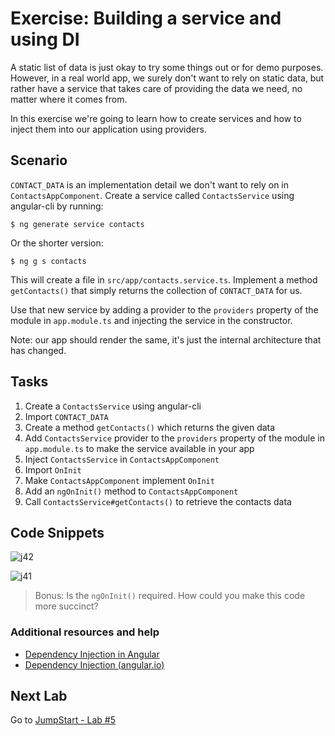 # Exercise: Building a service and using DI

A static list of data is just okay to try some things out or for demo purposes. However, in a real world app, we surely don't want to rely on static data, but rather have a service that takes care of providing the data we need, no matter where it comes from.

In this exercise we're going to learn how to create services and how to inject them into our application using providers.

## Scenario

`CONTACT_DATA` is an implementation detail we don't want to rely on in `ContactsAppComponent`. Create a service called `ContactsService` using angular-cli by running:

```
$ ng generate service contacts
```
Or the shorter version:
```
$ ng g s contacts
```

This will create a file in `src/app/contacts.service.ts`. Implement a method `getContacts()` that simply returns the collection of `CONTACT_DATA` for us. 

Use that new service by adding a provider to the `providers` property of the module in `app.module.ts` and injecting the service in the constructor.

Note: our app should render the same, it's just the internal architecture that has changed.


## Tasks

1. Create a `ContactsService` using angular-cli
2. Import `CONTACT_DATA`
3. Create a method `getContacts()` which returns the given data
4. Add `ContactsService` provider to the `providers` property of the module in `app.module.ts` to make the service available in your app
5. Inject `ContactsService` in `ContactsAppComponent`
6. Import `OnInit`
7. Make `ContactsAppComponent` implement `OnInit`
8. Add an `ngOnInit()` method to `ContactsAppComponent`
9. Call `ContactsService#getContacts()` to retrieve the contacts data



## Code Snippets

![j42](https://user-images.githubusercontent.com/210413/46899661-2a300e00-cef2-11e8-9079-7cad0ca5084c.jpg)


![j41](https://user-images.githubusercontent.com/210413/46899662-2ac8a480-cef2-11e8-80b9-6ef24a938707.jpg)

> Bonus: Is the `ngOnInit()` required. How could you make this code more succinct?

### Additional resources and help

- [Dependency Injection in Angular](http://blog.thoughtram.io/angular/2015/05/18/dependency-injection-in-angular-2.html)
- [Dependency Injection (angular.io)](https://angular.io/guide/dependency-injection)

## Next Lab

Go to [JumpStart - Lab #5](exercise-5_route-to-contactslistcomponent.md)

